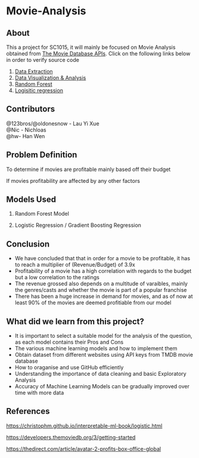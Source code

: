 # Movie-Analysis

## About
This a project for SC1015, it will mainly be focused on Movie Analysis obtained from [The Movie Database APIs](https://developers.themoviedb.org/3/getting-started/introduction). Click on the following links below in order to verify source code
1. [Data Extraction](https://github.com/123bros/Movie-Analysis/blob/main/data-extraction-v2.ipynb)
2. [Data Visualization & Analysis](https://github.com/123bros/Movie-Analysis/blob/main/Untitled1.ipynb)
3. [Random Forest](https://github.com/123bros/Movie-Analysis/blob/main/Random%20Forest%20Regression.ipynb)
4. [Logisitic regression](https://github.com/123bros/Movie-Analysis/blob/main/Logistical_regression-checkpoint.ipynb)

## Contributors
@123bros/@oldonesnow - Lau Yi Xue  
@Nic - Nichloas  
@hw- Han Wen

## Problem Definition
To determine if movies are profitable mainly based off their budget

If movies profitability are affected by any other factors

## Models Used
1. Random Forest Model

2. Logistic Regression / Gradient Boosting Regression

## Conclusion
- We have concluded that that in order for a movie to be profitable, it has to reach a multiplier of (Revenue/Budget) of 3.9x
- Profitability of a movie has a high correlation with regards to the budget but a low correlation to the ratings
- The revenue grossed also depends on a multitude of varaibles, mainly the genres/casts and whether the movie is part of a popular franchise
- There has been a huge increase in demand for movies, and as of now at least 90% of the movies are deemed profitiable from our model

## What did we learn from this project?
- It is important to select a suitable model for the analysis of the question, as each model contains their Pros and Cons
- The various machine learning models and how to implement them
- Obtain dataset from different websites using API keys from TMDB movie database
- How to oraganise and use GitHub efficiently
- Understanding the importance of data cleaning and basic Exploratory Analysis 
- Accuracy of Machine Learning Models can be gradually improved over time with more data
## References

https://christophm.github.io/interpretable-ml-book/logistic.html

https://developers.themoviedb.org/3/getting-started

https://thedirect.com/article/avatar-2-profits-box-office-global


